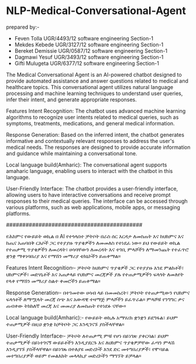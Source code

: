 # NLP-Medical-Conversational-Agent


prepared by:-

- Feven Tolla UGR/4493/12 software engineering Section-1
- Mekdes Kebede UGR/3127/12 software engineering Section-1
- Bereket Demissie UGR/0587/12 software engineering Section-1
- Dagmawi Yesuf UGR/3493/12 software engineering Section-1
- Gifti Mulugeta UGR/6377/12 software engineering Section-1



The Medical Conversational Agent is an AI-powered chatbot designed to provide automated assistance and answer questions related to medical and healthcare topics. This conversational agent utilizes natural language processing and machine learning techniques to understand user queries, infer their intent, and generate appropriate responses.

Features
Intent Recognition: The chatbot uses advanced machine learning algorithms to recognize user intents related to medical queries, such as symptoms, treatments, medications, and general medical information.

Response Generation: Based on the inferred intent, the chatbot generates informative and contextually relevant responses to address the user's medical needs. The responses are designed to provide accurate information and guidance while maintaining a conversational tone.

Local language build(Amharic): The conversational agent supports amaharic language, enabling users to interact with the chatbot in this language.

User-Friendly Interface: The chatbot provides a user-friendly interface, allowing users to have interactive conversations and receive prompt responses to their medical queries. The interface can be accessed through various platforms, such as web applications, mobile apps, or messaging platforms.

##########################################

የሕክምና የውይይት ወኪል በ AI የተጎላበተ ቻትቦት በራስ ሰር እርዳታ ለመስጠት እና ከህክምና እና ከጤና አጠባበቅ ርእሶች ጋር የተያያዙ ጥያቄዎችን ለመመለስ የተነደፈ ነው። ይህ የውይይት ወኪል የተጠቃሚ ጥያቄዎችን ለመረዳት፣ ሀሳባቸውን ለመረዳት እና ተገቢ ምላሾችን ለማመንጨት የተፈጥሮ ቋንቋ ማቀነባበሪያ እና የማሽን መማሪያ ቴክኒኮችን ይጠቀማል።

Features
Intent Recognition፡- ቻትቦት ከህክምና ጥያቄዎች ጋር የተያያዙ እንደ ምልክቶች፣ ህክምናዎች፣ መድሃኒቶች እና አጠቃላይ የህክምና መረጃዎች ያሉ የተጠቃሚዎችን ፍላጎት ለመለየት የላቀ የማሽን መማሪያ ስልተ ቀመሮችን ይጠቀማል።

Response Generation፡- በተገመተው ሀሳብ ላይ በመመስረት፣ ቻትቦት የተጠቃሚውን የህክምና ፍላጎቶች ለማሟላት መረጃ ሰጭ እና አውዳዊ ተዛማጅ ምላሾችን ይፈጥራል። ምላሾቹ የንግግር ቃና ጠብቀው ትክክለኛ መረጃ እና መመሪያ ለመስጠት የተነደፉ ናቸው።

Local language build(Amharic):- የውይይት ወኪሉ አማሃሪክ ቋንቋን ይደግፋል፣ ይህም ተጠቃሚዎች በዚህ ቋንቋ ከቻትቦት ጋር እንዲገናኙ ያስችላቸዋል።

User-Friendly Interface፡- ቻትቦት ለተጠቃሚ ምቹ የሆነ በይነገጽ ያቀርባል፣ ይህም ተጠቃሚዎች በይነተገናኝ ውይይቶችን እንዲያደርጉ እና ለህክምና ጥያቄዎቻቸው ፈጣን ምላሽ እንዲያገኙ ያስችላቸዋል። በይነገጹ በተለያዩ መድረኮች እንደ ድር መተግበሪያዎች፣ የሞባይል መተግበሪያዎች ወይም የመልእክት መላላኪያ መድረኮችን ማግኘት ይቻላል።
